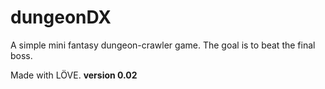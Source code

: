 # dungeonDX
 A simple mini fantasy dungeon-crawler game. The goal is to beat the final boss.

 Made with LÖVE.
 **version 0.02**
